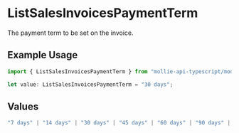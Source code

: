 # ListSalesInvoicesPaymentTerm

The payment term to be set on the invoice.

## Example Usage

```typescript
import { ListSalesInvoicesPaymentTerm } from "mollie-api-typescript/models/operations";

let value: ListSalesInvoicesPaymentTerm = "30 days";
```

## Values

```typescript
"7 days" | "14 days" | "30 days" | "45 days" | "60 days" | "90 days" | "120 days"
```